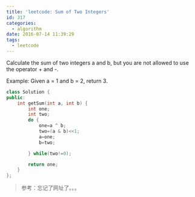 ```yaml
---
title: 'leetcode: Sum of Two Integers'
id: 317
categories:
  - algorithm
date: 2016-07-14 11:39:29
tags:
  - leetcode
---
```


Calculate the sum of two integers a and b, but you are not allowed to use the operator + and -.

Example: Given a = 1 and b = 2, return 3.



``` cpp
class Solution {
public:
    int getSum(int a, int b) {
        int one;
        int two;
        do {
            one=a ^ b;
            two=(a & b)<<1;
            a=one;
            b=two;

        } while(two!=0);

        return one;
    }
};
```

> 参考：忘记了网址了。。。